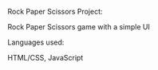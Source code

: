 Rock Paper Scissors Project:

Rock Paper Scissors game with a simple UI

Languages used:

HTML/CSS, JavaScript

